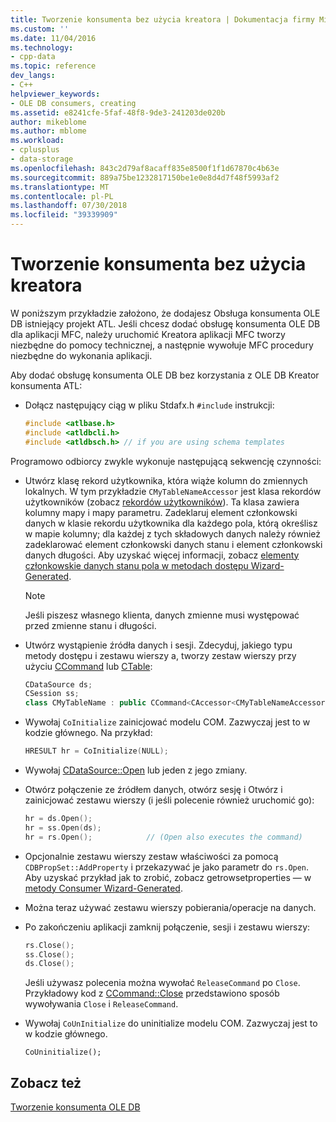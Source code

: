 ```yaml
---
title: Tworzenie konsumenta bez użycia kreatora | Dokumentacja firmy Microsoft
ms.custom: ''
ms.date: 11/04/2016
ms.technology:
- cpp-data
ms.topic: reference
dev_langs:
- C++
helpviewer_keywords:
- OLE DB consumers, creating
ms.assetid: e8241cfe-5faf-48f8-9de3-241203de020b
author: mikeblome
ms.author: mblome
ms.workload:
- cplusplus
- data-storage
ms.openlocfilehash: 843c2d79af8acaff835e8500f1f1d67870c4b63e
ms.sourcegitcommit: 889a75be1232817150be1e0e8d4d7f48f5993af2
ms.translationtype: MT
ms.contentlocale: pl-PL
ms.lasthandoff: 07/30/2018
ms.locfileid: "39339909"
---
```

# <a name="creating-a-consumer-without-using-a-wizard"></a>Tworzenie konsumenta bez użycia kreatora
W poniższym przykładzie założono, że dodajesz Obsługa konsumenta OLE DB istniejący projekt ATL. Jeśli chcesz dodać obsługę konsumenta OLE DB dla aplikacji MFC, należy uruchomić Kreatora aplikacji MFC tworzy niezbędne do pomocy technicznej, a następnie wywołuje MFC procedury niezbędne do wykonania aplikacji.  
  
 Aby dodać obsługę konsumenta OLE DB bez korzystania z OLE DB Kreator konsumenta ATL:  
  
-   Dołącz następujący ciąg w pliku Stdafx.h `#include` instrukcji:  
  
    ```cpp  
    #include <atlbase.h>  
    #include <atldbcli.h>  
    #include <atldbsch.h> // if you are using schema templates  
    ```  
  
 Programowo odbiorcy zwykle wykonuje następującą sekwencję czynności:  
  
-   Utwórz klasę rekord użytkownika, która wiąże kolumn do zmiennych lokalnych. W tym przykładzie `CMyTableNameAccessor` jest klasa rekordów użytkowników (zobacz [rekordów użytkowników](../../data/oledb/user-records.md)). Ta klasa zawiera kolumny mapy i mapy parametru. Zadeklaruj element członkowski danych w klasie rekordu użytkownika dla każdego pola, którą określisz w mapie kolumny; dla każdej z tych składowych danych należy również zadeklarować element członkowski danych stanu i element członkowski danych długości. Aby uzyskać więcej informacji, zobacz [elementy członkowskie danych stanu pola w metodach dostępu Wizard-Generated](../../data/oledb/field-status-data-members-in-wizard-generated-accessors.md).  
  
    > [!NOTE]
    >  Jeśli piszesz własnego klienta, danych zmienne musi występować przed zmienne stanu i długości.  
  
-   Utwórz wystąpienie źródła danych i sesji. Zdecyduj, jakiego typu metody dostępu i zestawu wierszy a, tworzy zestaw wierszy przy użyciu [CCommand](../../data/oledb/ccommand-class.md) lub [CTable](../../data/oledb/ctable-class.md):  
  
    ```cpp  
    CDataSource ds;  
    CSession ss;  
    class CMyTableName : public CCommand<CAccessor<CMyTableNameAccessor>>  
    ```  
  
-   Wywołaj `CoInitialize` zainicjować modelu COM. Zazwyczaj jest to w kodzie głównego. Na przykład:  
  
    ```cpp  
    HRESULT hr = CoInitialize(NULL);  
    ```  
  
-   Wywołaj [CDataSource::Open](../../data/oledb/cdatasource-open.md) lub jeden z jego zmiany.  
  
-   Otwórz połączenie ze źródłem danych, otwórz sesję i Otwórz i zainicjować zestawu wierszy (i jeśli polecenie również uruchomić go):  
  
    ```cpp  
    hr = ds.Open();  
    hr = ss.Open(ds);  
    hr = rs.Open();            // (Open also executes the command)  
    ```  
  
-   Opcjonalnie zestawu wierszy zestaw właściwości za pomocą `CDBPropSet::AddProperty` i przekazywać je jako parametr do `rs.Open`. Aby uzyskać przykład jak to zrobić, zobacz getrowsetproperties — w [metody Consumer Wizard-Generated](../../data/oledb/consumer-wizard-generated-methods.md).  
  
-   Można teraz używać zestawu wierszy pobierania/operacje na danych.  
  
-   Po zakończeniu aplikacji zamknij połączenie, sesji i zestawu wierszy:  
  
    ```cpp  
    rs.Close();  
    ss.Close();  
    ds.Close();  
    ```  
  
     Jeśli używasz polecenia można wywołać `ReleaseCommand` po `Close`. Przykładowy kod z [CCommand::Close](../../data/oledb/ccommand-close.md) przedstawiono sposób wywoływania `Close` i `ReleaseCommand`.  
  
-   Wywołaj `CoUnInitialize` do uninitialize modelu COM. Zazwyczaj jest to w kodzie głównego.  
  
    ```  
    CoUninitialize();  
    ```  
  
## <a name="see-also"></a>Zobacz też  
 [Tworzenie konsumenta OLE DB](../../data/oledb/creating-an-ole-db-consumer.md)